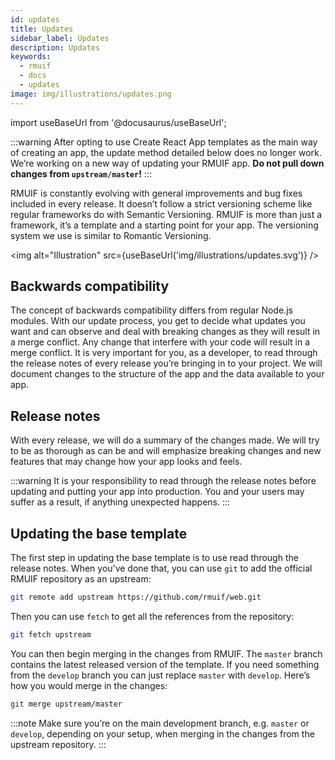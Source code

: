 ```yaml
---
id: updates
title: Updates
sidebar_label: Updates
description: Updates
keywords:
  - rmuif
  - docs
  - updates
image: img/illustrations/updates.png
---
```


import useBaseUrl from '@docusaurus/useBaseUrl';

:::warning
After opting to use Create React App templates as the main way of creating an app, the update method detailed below does no longer work. We’re working on a new way of updating your RMUIF app. **Do not pull down changes from `upstream/master`!**
:::

RMUIF is constantly evolving with general improvements and bug fixes included in every release. It doesn’t follow a strict versioning scheme like regular frameworks do with Semantic Versioning. RMUIF is more than just a framework, it’s a template and a starting point for your app. The versioning system we use is similar to Romantic Versioning.

<img alt="Illustration" src={useBaseUrl('img/illustrations/updates.svg')} />

## Backwards compatibility

The concept of backwards compatibility differs from regular Node.js modules. With our update process, you get to decide what updates you want and can observe and deal with breaking changes as they will result in a merge conflict. Any change that interfere with your code will result in a merge conflict. It is very important for you, as a developer, to read through the release notes of every release you’re bringing in to your project. We will document changes to the structure of the app and the data available to your app.

## Release notes

With every release, we will do a summary of the changes made. We will try to be as thorough as can be and will emphasize breaking changes and new features that may change how your app looks and feels.

:::warning
It is your responsibility to read through the release notes before updating and putting your app into production. You and your users may suffer as a result, if anything unexpected happens.
:::

## Updating the base template

The first step in updating the base template is to use read through the release notes. When you’ve done that, you can use `git` to add the official RMUIF repository as an upstream:

```sh
git remote add upstream https://github.com/rmuif/web.git
```

Then you can use `fetch` to get all the references from the repository:

```sh
git fetch upstream
```

You can then begin merging in the changes from RMUIF. The `master` branch contains the latest released version of the template. If you need something from the `develop` branch you can just replace `master` with `develop`. Here’s how you would merge in the changes:

```sh
git merge upstream/master
```

:::note
Make sure you’re on the main development branch, e.g. `master` or `develop`, depending on your setup, when merging in the changes from the upstream repository.
:::
